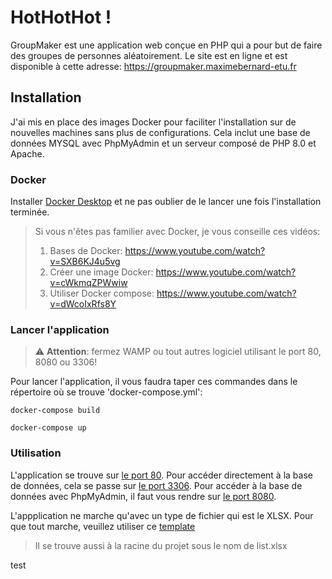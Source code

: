 # HotHotHot !

GroupMaker est une application web conçue en PHP qui a pour but de faire des groupes de personnes aléatoirement. Le site
est en ligne et est disponible à cette adresse: https://groupmaker.maximebernard-etu.fr

## Installation

J'ai mis en place des images Docker pour faciliter l'installation sur de nouvelles machines sans plus de configurations.
Cela inclut une base de données MYSQL avec PhpMyAdmin et un serveur composé de PHP 8.0 et Apache.

### Docker

Installer [Docker Desktop](https://www.docker.com/products/docker-desktop) et ne pas oublier de le lancer une fois
l'installation terminée.

> Si vous n'êtes pas familier avec Docker, je vous conseille ces vidéos:
>1. Bases de Docker: https://www.youtube.com/watch?v=SXB6KJ4u5vg
>2. Créer une image Docker: https://www.youtube.com/watch?v=cWkmqZPWwiw
>3. Utiliser Docker compose: https://www.youtube.com/watch?v=dWcoIxRfs8Y

### Lancer l'application

> :warning: **Attention**: fermez WAMP ou tout autres logiciel utilisant le port 80, 8080 ou 3306!

Pour lancer l'application, il vous faudra taper ces commandes dans le répertoire où se trouve 'docker-compose.yml':

```
docker-compose build
```

```
docker-compose up
```

### Utilisation

L'application se trouve sur [le port 80](http://localhost:80). Pour accéder directement à la base de données, cela se
passe sur [le port 3306](http://localhost:3306). Pour accéder à la base de données avec PhpMyAdmin, il faut vous rendre
sur [le port 8080](http://localhost:8080).

L'appplication ne marche qu'avec un type de fichier qui est le XLSX. Pour que tout marche, veuillez utiliser
ce [template](https://drive.google.com/file/d/1yrEBeDg6ypIsj1i8ccbXeVn_YEbebCZF/view?usp=sharing)

> Il se trouve aussi à la racine du projet sous le nom de list.xlsx

test
